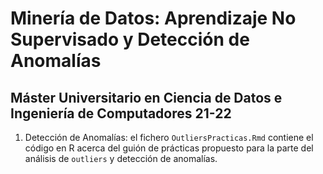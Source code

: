 # Minería de Datos: Aprendizaje No Supervisado y Detección de Anomalías

## Máster Universitario en Ciencia de Datos e Ingeniería de Computadores 21-22

1. Detección de Anomalías: el fichero `OutliersPracticas.Rmd` contiene el código en R acerca del guión de prácticas propuesto para la parte del análisis de `outliers` y detección de anomalías.
